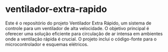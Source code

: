 # ventilador-extra-rapido
Este é o repositório do projeto Ventilador Extra Rápido, um sistema de controle para um ventilador de alta velocidade. O objetivo principal é oferecer uma solução eficiente para circulação de ar intensa em ambientes onde a ventilação rápida é crucial. O projeto inclui o código-fonte para o microcontrolador e esquemas elétricos. 
